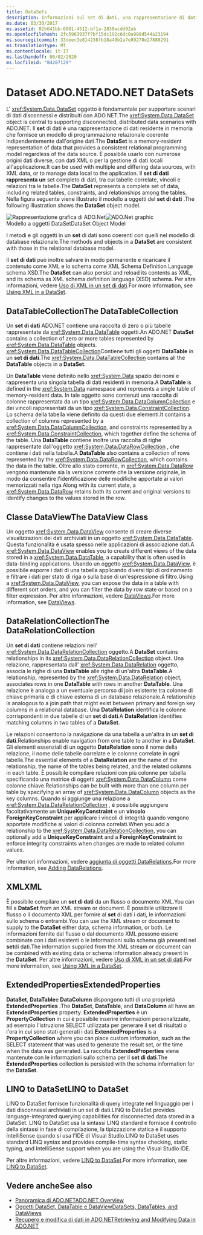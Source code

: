 ```yaml
---
title: DataSets
description: Informazioni sul set di dati, una rappresentazione di dati residente in memoria che fornisce un modello di programmazione relazionale coerente indipendentemente dall'origine dati in ADO.NET.
ms.date: 03/30/2017
ms.assetid: 82b641bb-6001-4512-bf1a-2830acdd92ab
ms.openlocfilehash: 2fc5963937f7bf15dc192c6dc0a980d544a23194
ms.sourcegitcommit: 33deec3e814238fb18a49b2a7e89278e27888291
ms.translationtype: MT
ms.contentlocale: it-IT
ms.lasthandoff: 06/02/2020
ms.locfileid: "84287129"
---
```

# <a name="adonet-datasets"></a><span data-ttu-id="2348c-103">Dataset ADO.NET</span><span class="sxs-lookup"><span data-stu-id="2348c-103">ADO.NET DataSets</span></span>
<span data-ttu-id="2348c-104">L' <xref:System.Data.DataSet> oggetto è fondamentale per supportare scenari di dati disconnessi e distribuiti con ADO.NET.</span><span class="sxs-lookup"><span data-stu-id="2348c-104">The <xref:System.Data.DataSet> object is central to supporting disconnected, distributed data scenarios with ADO.NET.</span></span> <span data-ttu-id="2348c-105">Il **set** di dati è una rappresentazione di dati residente in memoria che fornisce un modello di programmazione relazionale coerente indipendentemente dall'origine dati.</span><span class="sxs-lookup"><span data-stu-id="2348c-105">The **DataSet** is a memory-resident representation of data that provides a consistent relational programming model regardless of the data source.</span></span> <span data-ttu-id="2348c-106">È possibile usarlo con numerose origini dati diverse, con dati XML o per la gestione di dati locali all'applicazione.</span><span class="sxs-lookup"><span data-stu-id="2348c-106">It can be used with multiple and differing data sources, with XML data, or to manage data local to the application.</span></span> <span data-ttu-id="2348c-107">Il **set di dati rappresenta un** set completo di dati, tra cui tabelle correlate, vincoli e relazioni tra le tabelle.</span><span class="sxs-lookup"><span data-stu-id="2348c-107">The **DataSet** represents a complete set of data, including related tables, constraints, and relationships among the tables.</span></span> <span data-ttu-id="2348c-108">Nella figura seguente viene illustrato il modello a oggetti del **set di dati** .</span><span class="sxs-lookup"><span data-stu-id="2348c-108">The following illustration shows the **DataSet** object model.</span></span>  
  
 <span data-ttu-id="2348c-109">![Rappresentazione grafica di ADO.Net](./media/ado-1-bpuedev11.png "ado_1_bpuedev11")</span><span class="sxs-lookup"><span data-stu-id="2348c-109">![ADO.Net graphic](./media/ado-1-bpuedev11.png "ado_1_bpuedev11")</span></span>  
<span data-ttu-id="2348c-110">Modello a oggetti DataSet</span><span class="sxs-lookup"><span data-stu-id="2348c-110">DataSet Object Model</span></span>  
  
 <span data-ttu-id="2348c-111">I metodi e gli oggetti in un **set** di dati sono coerenti con quelli nel modello di database relazionale.</span><span class="sxs-lookup"><span data-stu-id="2348c-111">The methods and objects in a **DataSet** are consistent with those in the relational database model.</span></span>  
  
 <span data-ttu-id="2348c-112">Il **set di dati** può inoltre salvare in modo permanente e ricaricare il contenuto come XML e lo schema come XML Schema Definition Language schema XSD.</span><span class="sxs-lookup"><span data-stu-id="2348c-112">The **DataSet** can also persist and reload its contents as XML, and its schema as XML schema definition language (XSD) schema.</span></span> <span data-ttu-id="2348c-113">Per altre informazioni, vedere [Uso di XML in un set di dati](./dataset-datatable-dataview/using-xml-in-a-dataset.md).</span><span class="sxs-lookup"><span data-stu-id="2348c-113">For more information, see [Using XML in a DataSet](./dataset-datatable-dataview/using-xml-in-a-dataset.md).</span></span>  
  
## <a name="the-datatablecollection"></a><span data-ttu-id="2348c-114">DataTableCollection</span><span class="sxs-lookup"><span data-stu-id="2348c-114">The DataTableCollection</span></span>  
 <span data-ttu-id="2348c-115">Un **set di dati** ADO.NET contiene una raccolta di zero o più tabelle rappresentate da <xref:System.Data.DataTable> oggetti.</span><span class="sxs-lookup"><span data-stu-id="2348c-115">An ADO.NET **DataSet** contains a collection of zero or more tables represented by <xref:System.Data.DataTable> objects.</span></span> <span data-ttu-id="2348c-116"><xref:System.Data.DataTableCollection>Contiene tutti gli oggetti **DataTable** in un **set di dati**.</span><span class="sxs-lookup"><span data-stu-id="2348c-116">The <xref:System.Data.DataTableCollection> contains all the **DataTable** objects in a **DataSet**.</span></span>  
  
 <span data-ttu-id="2348c-117">Un **DataTable** viene definito nello <xref:System.Data> spazio dei nomi e rappresenta una singola tabella di dati residenti in memoria.</span><span class="sxs-lookup"><span data-stu-id="2348c-117">A **DataTable** is defined in the <xref:System.Data> namespace and represents a single table of memory-resident data.</span></span> <span data-ttu-id="2348c-118">In tale oggetto sono contenuti una raccolta di colonne rappresentata da un tipo <xref:System.Data.DataColumnCollection> e dei vincoli rappresentati da un tipo <xref:System.Data.ConstraintCollection>. Lo schema della tabella viene definito da questi due elementi.</span><span class="sxs-lookup"><span data-stu-id="2348c-118">It contains a collection of columns represented by a <xref:System.Data.DataColumnCollection>, and constraints represented by a <xref:System.Data.ConstraintCollection>, which together define the schema of the table.</span></span> <span data-ttu-id="2348c-119">Una **DataTable** contiene inoltre una raccolta di righe rappresentate dall'oggetto <xref:System.Data.DataRowCollection> , che contiene i dati nella tabella.</span><span class="sxs-lookup"><span data-stu-id="2348c-119">A **DataTable** also contains a collection of rows represented by the <xref:System.Data.DataRowCollection>, which contains the data in the table.</span></span> <span data-ttu-id="2348c-120">Oltre allo stato corrente, in <xref:System.Data.DataRow> vengono mantenute sia la versione corrente che la versione originale, in modo da consentire l'identificazione delle modifiche apportate ai valori memorizzati nella riga.</span><span class="sxs-lookup"><span data-stu-id="2348c-120">Along with its current state, a <xref:System.Data.DataRow> retains both its current and original versions to identify changes to the values stored in the row.</span></span>  
  
## <a name="the-dataview-class"></a><span data-ttu-id="2348c-121">Classe DataView</span><span class="sxs-lookup"><span data-stu-id="2348c-121">The DataView Class</span></span>  
 <span data-ttu-id="2348c-122">Un oggetto <xref:System.Data.DataView> consente di creare diverse visualizzazioni dei dati archiviati in un oggetto <xref:System.Data.DataTable>. Questa funzionalità è usata spesso nelle applicazioni di associazione dati.</span><span class="sxs-lookup"><span data-stu-id="2348c-122">A <xref:System.Data.DataView> enables you to create different views of the data stored in a <xref:System.Data.DataTable>, a capability that is often used in data-binding applications.</span></span> <span data-ttu-id="2348c-123">Usando un oggetto <xref:System.Data.DataView>, è possibile esporre i dati di una tabella applicando diversi tipi di ordinamento e filtrare i dati per stato di riga o sulla base di un'espressione di filtro.</span><span class="sxs-lookup"><span data-stu-id="2348c-123">Using a <xref:System.Data.DataView>, you can expose the data in a table with different sort orders, and you can filter the data by row state or based on a filter expression.</span></span> <span data-ttu-id="2348c-124">Per altre informazioni, vedere [DataViews](./dataset-datatable-dataview/dataviews.md).</span><span class="sxs-lookup"><span data-stu-id="2348c-124">For more information, see [DataViews](./dataset-datatable-dataview/dataviews.md).</span></span>  
  
## <a name="the-datarelationcollection"></a><span data-ttu-id="2348c-125">DataRelationCollection</span><span class="sxs-lookup"><span data-stu-id="2348c-125">The DataRelationCollection</span></span>  
 <span data-ttu-id="2348c-126">Un **set di dati** contiene relazioni nell' <xref:System.Data.DataRelationCollection> oggetto.</span><span class="sxs-lookup"><span data-stu-id="2348c-126">A **DataSet** contains relationships in its <xref:System.Data.DataRelationCollection> object.</span></span> <span data-ttu-id="2348c-127">Una relazione, rappresentata dall' <xref:System.Data.DataRelation> oggetto, associa le righe di una **DataTable** alle righe di un'altra **DataTable**.</span><span class="sxs-lookup"><span data-stu-id="2348c-127">A relationship, represented by the <xref:System.Data.DataRelation> object, associates rows in one **DataTable** with rows in another **DataTable**.</span></span> <span data-ttu-id="2348c-128">Una relazione è analoga a un eventuale percorso di join esistente tra colonne di chiave primaria e di chiave esterna di un database relazionale.</span><span class="sxs-lookup"><span data-stu-id="2348c-128">A relationship is analogous to a join path that might exist between primary and foreign key columns in a relational database.</span></span> <span data-ttu-id="2348c-129">Una **DataRelation** identifica le colonne corrispondenti in due tabelle di un **set di dati**.</span><span class="sxs-lookup"><span data-stu-id="2348c-129">A **DataRelation** identifies matching columns in two tables of a **DataSet**.</span></span>  
  
 <span data-ttu-id="2348c-130">Le relazioni consentono la navigazione da una tabella a un'altra in un **set di dati**.</span><span class="sxs-lookup"><span data-stu-id="2348c-130">Relationships enable navigation from one table to another in a **DataSet**.</span></span> <span data-ttu-id="2348c-131">Gli elementi essenziali di un oggetto **DataRelation** sono il nome della relazione, il nome delle tabelle correlate e le colonne correlate in ogni tabella.</span><span class="sxs-lookup"><span data-stu-id="2348c-131">The essential elements of a **DataRelation** are the name of the relationship, the name of the tables being related, and the related columns in each table.</span></span> <span data-ttu-id="2348c-132">È possibile compilare relazioni con più colonne per tabella specificando una matrice di oggetti <xref:System.Data.DataColumn> come colonne chiave.</span><span class="sxs-lookup"><span data-stu-id="2348c-132">Relationships can be built with more than one column per table by specifying an array of <xref:System.Data.DataColumn> objects as the key columns.</span></span> <span data-ttu-id="2348c-133">Quando si aggiunge una relazione a <xref:System.Data.DataRelationCollection> , è possibile aggiungere facoltativamente un **UniqueKeyConstraint** e un **vincolo ForeignKeyConstraint** per applicare i vincoli di integrità quando vengono apportate modifiche ai valori di colonna correlati.</span><span class="sxs-lookup"><span data-stu-id="2348c-133">When you add a relationship to the <xref:System.Data.DataRelationCollection>, you can optionally add a **UniqueKeyConstraint** and a **ForeignKeyConstraint** to enforce integrity constraints when changes are made to related column values.</span></span>  
  
 <span data-ttu-id="2348c-134">Per ulteriori informazioni, vedere [aggiunta di oggetti DataRelations](./dataset-datatable-dataview/adding-datarelations.md).</span><span class="sxs-lookup"><span data-stu-id="2348c-134">For more information, see [Adding DataRelations](./dataset-datatable-dataview/adding-datarelations.md).</span></span>  
  
## <a name="xml"></a><span data-ttu-id="2348c-135">XML</span><span class="sxs-lookup"><span data-stu-id="2348c-135">XML</span></span>  
 <span data-ttu-id="2348c-136">È possibile compilare un **set di dati** da un flusso o documento XML.</span><span class="sxs-lookup"><span data-stu-id="2348c-136">You can fill a **DataSet** from an XML stream or document.</span></span> <span data-ttu-id="2348c-137">È possibile utilizzare il flusso o il documento XML per fornire al **set** di dati i dati, le informazioni sullo schema o entrambi.</span><span class="sxs-lookup"><span data-stu-id="2348c-137">You can use the XML stream or document to supply to the **DataSet** either data, schema information, or both.</span></span> <span data-ttu-id="2348c-138">Le informazioni fornite dal flusso o dal documento XML possono essere combinate con i dati esistenti o le informazioni sullo schema già presenti nel **set**di dati.</span><span class="sxs-lookup"><span data-stu-id="2348c-138">The information supplied from the XML stream or document can be combined with existing data or schema information already present in the **DataSet**.</span></span> <span data-ttu-id="2348c-139">Per altre informazioni, vedere [Uso di XML in un set di dati](./dataset-datatable-dataview/using-xml-in-a-dataset.md).</span><span class="sxs-lookup"><span data-stu-id="2348c-139">For more information, see [Using XML in a DataSet](./dataset-datatable-dataview/using-xml-in-a-dataset.md).</span></span>  
  
## <a name="extendedproperties"></a><span data-ttu-id="2348c-140">ExtendedProperties</span><span class="sxs-lookup"><span data-stu-id="2348c-140">ExtendedProperties</span></span>  
 <span data-ttu-id="2348c-141">**DataSet**, **DataTable**e **DataColumn** dispongono tutti di una proprietà **ExtendedProperties** .</span><span class="sxs-lookup"><span data-stu-id="2348c-141">The **DataSet**, **DataTable**, and **DataColumn** all have an **ExtendedProperties** property.</span></span> <span data-ttu-id="2348c-142">**ExtendedProperties** è un **PropertyCollection** in cui è possibile inserire informazioni personalizzate, ad esempio l'istruzione SELECT utilizzata per generare il set di risultati o l'ora in cui sono stati generati i dati.</span><span class="sxs-lookup"><span data-stu-id="2348c-142">**ExtendedProperties** is a **PropertyCollection** where you can place custom information, such as the SELECT statement that was used to generate the result set, or the time when the data was generated.</span></span> <span data-ttu-id="2348c-143">La raccolta **ExtendedProperties** viene mantenute con le informazioni sullo schema per il **set di dati**.</span><span class="sxs-lookup"><span data-stu-id="2348c-143">The **ExtendedProperties** collection is persisted with the schema information for the **DataSet**.</span></span>  
  
## <a name="linq-to-dataset"></a><span data-ttu-id="2348c-144">LINQ to DataSet</span><span class="sxs-lookup"><span data-stu-id="2348c-144">LINQ to DataSet</span></span>  
 <span data-ttu-id="2348c-145">LINQ to DataSet fornisce funzionalità di query integrate nel linguaggio per i dati disconnessi archiviati in un set di dati.</span><span class="sxs-lookup"><span data-stu-id="2348c-145">LINQ to DataSet provides language-integrated querying capabilities for disconnected data stored in a DataSet.</span></span> <span data-ttu-id="2348c-146">LINQ to DataSet usa la sintassi LINQ standard e fornisce il controllo della sintassi in fase di compilazione, la tipizzazione statica e il supporto IntelliSense quando si usa l'IDE di Visual Studio.</span><span class="sxs-lookup"><span data-stu-id="2348c-146">LINQ to DataSet uses standard LINQ syntax and provides compile-time syntax checking, static typing, and IntelliSense support when you are using the Visual Studio IDE.</span></span>  
  
 <span data-ttu-id="2348c-147">Per altre informazioni, vedere [LINQ to DataSet](linq-to-dataset.md).</span><span class="sxs-lookup"><span data-stu-id="2348c-147">For more information, see [LINQ to DataSet](linq-to-dataset.md).</span></span>  
  
## <a name="see-also"></a><span data-ttu-id="2348c-148">Vedere anche</span><span class="sxs-lookup"><span data-stu-id="2348c-148">See also</span></span>

- [<span data-ttu-id="2348c-149">Panoramica di ADO.NET</span><span class="sxs-lookup"><span data-stu-id="2348c-149">ADO.NET Overview</span></span>](ado-net-overview.md)
- [<span data-ttu-id="2348c-150">Oggetti DataSet, DataTable e DataView</span><span class="sxs-lookup"><span data-stu-id="2348c-150">DataSets, DataTables, and DataViews</span></span>](./dataset-datatable-dataview/index.md)
- [<span data-ttu-id="2348c-151">Recupero e modifica di dati in ADO.NET</span><span class="sxs-lookup"><span data-stu-id="2348c-151">Retrieving and Modifying Data in ADO.NET</span></span>](retrieving-and-modifying-data.md)
